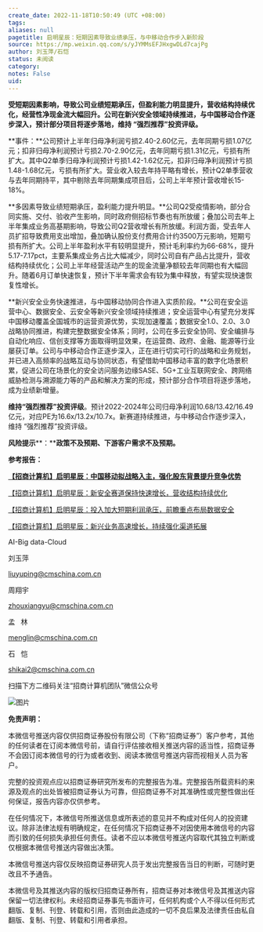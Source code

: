 ```yaml
---
create_date: 2022-11-18T10:50:49 (UTC +08:00)
tags: 
aliases: null
pagetitle: 启明星辰：短期因素导致业绩承压，与中移动合作步入新阶段
source: https://mp.weixin.qq.com/s/yJYMMsEFJHxgwDLd7cajPg
author: 刘玉萍/石恺
status: 未阅读
category: 
notes: False
uid: 
---
```


********受短期因素影响，导致公司业绩短期承压，但盈利能力明显提升，营收结构持续优化，经营性净现金流大幅回升。公司在新兴安全领域持续推进，与中国移动合作逐步深入，预计部分项目将逐步落地，维持 “强烈推荐”投资评级。********

**事件：**公司预计上半年归母净利润亏损2.40-2.60亿元，去年同期亏损1.07亿元；扣非归母净利润预计亏损2.70-2.90亿元，去年同期亏损1.31亿元，亏损有所扩大。其中Q2单季归母净利润预计亏损1.42-1.62亿元，扣非归母净利润预计亏损1.48-1.68亿元，亏损有所扩大。营业收入较去年持平略有增长，预计Q2单季营收与去年同期持平，其中剔除去年同期集成项目后，公司上半年预计营收增长15-18%。

**多因素导致业绩短期承压，盈利能力提升明显。**公司Q2受疫情影响，部分合同实施、交付、验收产生影响，同时政府侧招标节奏也有所放缓；叠加公司去年上半年集成业务高基期影响，导致公司Q2营收增长有所放缓。利润方面，受去年人员扩招导致费用支出增加，叠加确认股份支付费用合计约3500万元影响，短期亏损有所扩大。公司上半年盈利水平有较明显提升，预计毛利率约为66-68%，提升5.17-7.17pct，主要系集成业务占比大幅减少，同时公司自有产品占比提升，营收结构持续优化；公司上半年经营活动产生的现金流量净额较去年同期也有大幅回升。随着6月订单快速恢复，预计下半年需求会有较为集中释放，有望实现快速恢复性增长。

**新兴安全业务快速推进，与中国移动协同合作进入实质阶段。**公司在安全运营中心、数据安全、云安全等新兴安全领域持续推进；安全运营中心有望充分发挥中国移动覆盖全国城市的运营资源优势，实现加速覆盖；数据安全1.0、2.0、3.0战略协同推进，构建完整数据安全体系；同时，公司在多云安全协同、安全编排与自动化响应、信创支撑等方面取得明显效果，在运营商、政府、金融、能源等行业屡获订单。公司与中移动合作正逐步深入，正在进行切实可行的战略和业务规划，并已进入高频率的战略互动与协同状态，有望借助中国移动丰富的数字化场景积累，促进公司在场景化的安全访问服务边缘SASE、5G+工业互联网安全、跨网络威胁检测与溯源能力等的产品和解决方案的形成，预计部分合作项目将逐步落地，成为业绩新增量。

**维持“强烈推荐”投资评级**。预计2022-2024年公司归母净利润10.68/13.42/16.49亿元，对应PE为16.6x/13.2x/10.7x。新赛道持续推进，与中移动合作逐步深入，维持 “强烈推荐”投资评级。

**风险提示****：****政策不及预期、下游客户需求不及预期。**

**参考报告：**

**[【招商计算机】启明星辰：中国移动拟战略入主，强化股东背景提升竞争优势](http://mp.weixin.qq.com/s?__biz=Mzg4MjI4OTkyMw==&mid=2247491654&idx=1&sn=713824a052980f0805b7637462327614&chksm=cf5a5c2af82dd53c451a3b238f36c94a23875fc5569fd30a45d266921a5ab00529289f588356&scene=21#wechat_redirect)**

[【招商计算机】启明星辰：新安全赛道保持快速增长，营收结构持续优化](http://mp.weixin.qq.com/s?__biz=Mzg4MjI4OTkyMw==&mid=2247491654&idx=1&sn=713824a052980f0805b7637462327614&chksm=cf5a5c2af82dd53c451a3b238f36c94a23875fc5569fd30a45d266921a5ab00529289f588356&scene=21#wechat_redirect)  

[【招商计算机】启明星辰：投入加大短期利润承压，前瞻重点布局数据安全](http://mp.weixin.qq.com/s?__biz=Mzg4MjI4OTkyMw==&mid=2247490537&idx=1&sn=07eff2e5f74b4fc96607d0094f868107&chksm=cf59a785f82e2e934aff186850ae47dec3c26639ac0a1a7fefb6d8b6160d9f842f5671d3cae7&scene=21#wechat_redirect)  

[【招商计算机】启明星辰：新兴业务高速增长，持续强化渠道拓展](http://mp.weixin.qq.com/s?__biz=Mzg4MjI4OTkyMw==&mid=2247489428&idx=1&sn=0d3a6b169a1f2fb1ffd1804bded8521b&chksm=cf59abf8f82e22eed74d5f93c4a8e54388053e8944ff32db92e123be845fbb21452868e2ac20&scene=21#wechat_redirect)

AI-Big data-Cloud 

刘玉萍

liuyuping@cmschina.com.cn

周翔宇

zhouxiangyu@cmschina.com.cn

孟   林

menglin@cmschina.com.cn

石   恺

shikai2@cmschina.com.cn

扫描下方二维码关注“招商计算机团队”微信公众号

![图片](https://mmbiz.qpic.cn/mmbiz_jpg/EA9AcXEgWPDJaic0hxFNTicaUuRYrvKtftaK8rXTmNB4ib1x2g7uU8xb0LyiaXDMSgMb9P0tRkmSgRBwpib49exwEPA/640?wx_fmt=jpeg&wxfrom=5&wx_lazy=1&wx_co=1)

**免责声明：** 

本微信号推送内容仅供招商证券股份有限公司（下称“招商证券”）客户参考，其他的任何读者在订阅本微信号前，请自行评估接收相关推送内容的适当性，招商证券不会因订阅本微信号的行为或者收到、阅读本微信号推送内容而视相关人员为客户。

完整的投资观点应以招商证券研究所发布的完整报告为准。完整报告所载资料的来源及观点的出处皆被招商证券认为可靠，但招商证券不对其准确性或完整性做出任何保证，报告内容亦仅供参考。

在任何情况下，本微信号所推送信息或所表述的意见并不构成对任何人的投资建议。除非法律法规有明确规定，在任何情况下招商证券不对因使用本微信号的内容而引致的任何损失承担任何责任。读者不应以本微信号推送内容取代其独立判断或仅根据本微信号推送内容做出决策。

本微信号推送内容仅反映招商证券研究人员于发出完整报告当日的判断，可随时更改且不予通告。

本微信号及其推送内容的版权归招商证券所有，招商证券对本微信号及其推送内容保留一切法律权利。未经招商证券事先书面许可，任何机构或个人不得以任何形式翻版、复制、刊登、转载和引用，否则由此造成的一切不良后果及法律责任由私自翻版、复制、刊登、转载和引用者承担。
